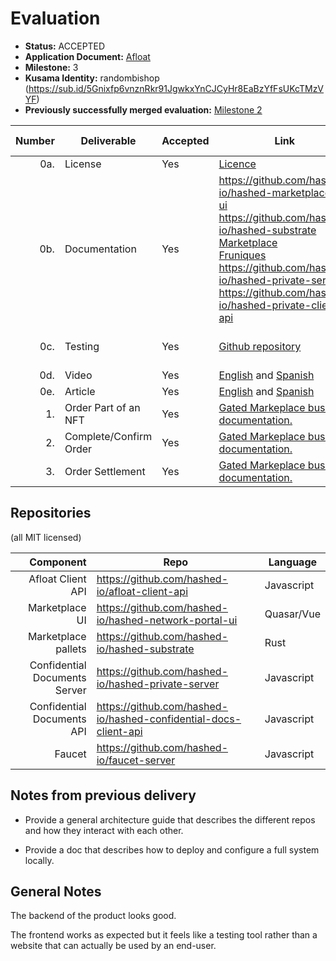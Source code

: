 # Evaluation



- **Status:** ACCEPTED
- **Application Document:** [Afloat](https://github.com/w3f/Grants-Program/blob/master/applications/Afloat.md)
- **Milestone:** 3
- **Kusama Identity:** randombishop (https://sub.id/5Gnixfp6vnznRkr91JgwkxYnCJCyHr8EaBzYfFsUKcTMzVYF)
- **Previously successfully merged evaluation:** [Milestone 2](https://github.com/w3f/Grant-Milestone-Delivery/blob/master/evaluations/afloat_2_randombishop.md)

| Number | Deliverable            | Accepted | Link                                                                                                                                                                                                                                                                                                                                                                                                                      | Evaluation Notes    |
|-------:|------------------------|----------|---------------------------------------------------------------------------------------------------------------------------------------------------------------------------------------------------------------------------------------------------------------------------------------------------------------------------------------------------------------------------------------------------------------------------|---------------------|
|    0a. | License                | Yes      | [Licence](https://github.com/hashed-io/hashed-substrate/blob/main/LICENSE)                                                                                                                                                                                                                                                                                                                                                | MIT                 |
|    0b. | Documentation          | Yes      | https://github.com/hashed-io/hashed-marketplaces-ui <br> https://github.com/hashed-io/hashed-substrate <br>[Marketplace](https://github.com/hashed-io/hashed-substrate/tree/main/pallets/gated-marketplace)<br> [Fruniques](https://github.com/hashed-io/hashed-substrate/tree/main/pallets/fruniques)<br> https://github.com/hashed-io/hashed-private-server <br> https://github.com/hashed-io/hashed-private-client-api | OK.                 |
|    0c. | Testing                | Yes      | [Github repository](https://github.com/hashed-io/hashed-substrate/blob/main/pallets/gated-marketplace/src/tests.rs)                                                                                                                                                                                                                                                                                                       | OK. (76 tests pass) |
|    0d. | Video                  | Yes      | [English](https://drive.google.com/file/d/1YtlNNsmhpxzKgVTLbaMXC7unRzfVLNbE/view?usp=share_link) and [Spanish](https://drive.google.com/file/d/1D9LQ2KCDVWGbuTZ7_Oo-QYvOqNg9PUH3/view?usp=share_link)                                                                                                                                                                                                                     | OK                  |
|    0e. | Article                | Yes      | [English](https://docs.google.com/document/d/1clgBMWQQXGqZd6p7P7CmZwEo0YaM5WRMZLISOn3FuNI/edit?usp=sharing) and [Spanish](https://docs.google.com/document/d/1AB-2sKU8GHO-yLZOQ-sn0MOlsCABPXG6gfRG61BtRXc/edit?usp=sharing)                                                                                                                                                                                               | OK                  |
|     1. | Order Part of an NFT   | Yes      | [Gated Markeplace business documentation.](https://github.com/hashed-io/hashed-substrate/blob/develop/docs/pallets-review/gated-marketplace.md#order-part-of-an-nft)                                                                                                                                                                                                                                                      | OK                  |
|     2. | Complete/Confirm Order | Yes      | [Gated Markeplace business documentation.](https://github.com/hashed-io/hashed-substrate/blob/develop/docs/pallets-review/gated-marketplace.md#completeconfirm-order)                                                                                                                                                                                                                                                     | OK                  |                                                                                                                     |
|     3. | Order Settlement       | Yes      | [Gated Markeplace business documentation.](https://github.com/hashed-io/hashed-substrate/blob/develop/docs/pallets-review/gated-marketplace.md#order-settlement)                                                                                                                                                                                                                                                          | OK                  |                                                                                                                     |

## Repositories
(all MIT licensed)

|                     Component | Repo                                                             | Language   |
|------------------------------:|------------------------------------------------------------------|------------|
|             Afloat Client API | https://github.com/hashed-io/afloat-client-api                   | Javascript |
|                Marketplace UI | https://github.com/hashed-io/hashed-network-portal-ui            | Quasar/Vue |
|           Marketplace pallets | https://github.com/hashed-io/hashed-substrate                    | Rust       |
| Confidential Documents Server | https://github.com/hashed-io/hashed-private-server               | Javascript |
|    Confidential Documents API | https://github.com/hashed-io/hashed-confidential-docs-client-api | Javascript |
|                        Faucet | https://github.com/hashed-io/faucet-server                       | Javascript |




## Notes from previous delivery

* Provide a general architecture guide that describes the different repos and how they interact with each other.

* Provide a doc that describes how to deploy and configure a full system locally.


## General Notes

The backend of the product looks good.

The frontend works as expected but it feels like a testing tool rather than a website that can actually be used by an end-user.
